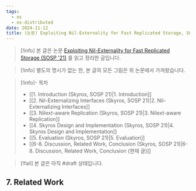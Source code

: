 ```yaml
---
tags:
  - os
  - os-distributed
date: 2024-11-12
title: (논문) Exploiting Nil-Externality for Fast Replicated Storage, SOSP 2021 (6-8. Discussion, Related Work, Conclusion)
---
```

> [!info] 본 글은 논문 [Exploiting Nil-Externality for Fast Replicated Storage (SOSP '21)](https://dl.acm.org/doi/10.1145/3477132.3483543) 를 읽고 정리한 글입니다.

> [!info] 별도의 명시가 없는 한, 본 글의 모든 그림은 위 논문에서 가져왔습니다.

> [!info]- 목차
> - [[1. Introduction (Skyros, SOSP 21)|1. Introduction]]
> - [[2. Nil-Externalizing Interfaces (Skyros, SOSP 21)|2. Nil-Externalizing Interfaces]]
> - [[3. Nilext-aware Replication (Skyros, SOSP 21)|3. Nilext-aware Replication]]
> - [[4. Skyros Design and Implementation (Skyros, SOSP 21)|4. Skyros Design and Implementation]]
> - [[5. Evaluation (Skyros, SOSP 21)|5. Evaluation]]
> - [[6-8. Discussion, Related Work, Conclusion (Skyros, SOSP 21)|6-8. Discussion, Related Work, Conclusion (현재 글)]]

> [!fail] 본 글은 아직 #draft 상태입니다.

## 7. Related Work
